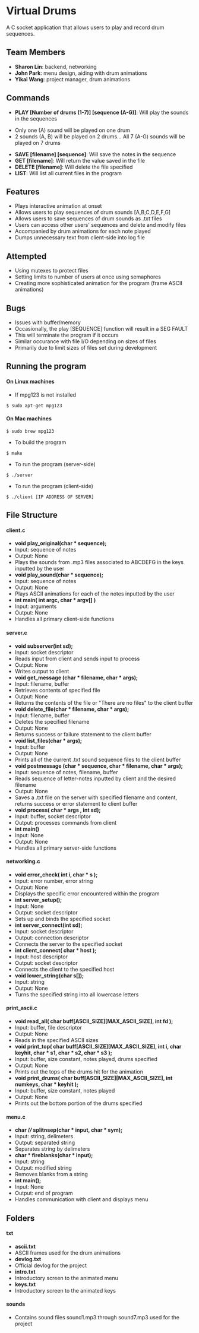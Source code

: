 # Virtual Drums
 
A C socket application that allows users to play and record drum sequences. 
 
## Team Members   

- **Sharon Lin**: backend, networking
- **John Park**: menu design, aiding with drum animations
- **Yikai Wang**: project manager, drum animations

## Commands

- **PLAY [Number of drums (1-7)] [sequence (A-G)]**: Will play the sounds in the sequences
 * Only one (A) sound will be played on one drum
 * 2 sounds (A, B) will be played on 2 drums... All 7 (A-G) sounds will be played on 7 drums
- **SAVE [filename] [sequence]**: Will save the notes in the sequence
- **GET [filename]**: Will return the value saved in the file
- **DELETE [filename]**: Will delete the file specified
- **LIST**: Will list all current files in the program 

## Features

- Plays interactive animation at onset 
- Allows users to play sequences of drum sounds [A,B,C,D,E,F,G]
- Allows users to save sequences of drum sounds as .txt files
- Users can access other users' sequences and delete and modify files
- Accompanied by drum animations for each note played
- Dumps unnecessary text from client-side into log file

## Attempted

- Using mutexes to protect files
- Setting limits to number of users at once using semaphores
- Creating more sophisticated animation for the program (frame ASCII animations)

## Bugs

- Issues with buffer/memory
 - Occasionally, the play [SEQUENCE] function will result in a SEG FAULT
 - This will terminate the program if it occurs
  - Similar occurance with file I/O depending on sizes of files
   - Primarily due to limit sizes of files set during development

## Running the program

#### On Linux machines 

- If mpg123 is not installed
```
$ sudo apt-get mpg123
```
#### On Mac machines
```
$ sudo brew mpg123
```

- To build the program
```
$ make
```

- To run the program (server-side)
```
$ ./server
```

- To run the program (client-side)
```
$ ./client [IP ADDRESS OF SERVER]
```

## File Structure

#### client.c

- **void play_original(char * sequence);**
 - Input: sequence of notes
 - Output: None
  - Plays the sounds from .mp3 files associated to ABCDEFG in the keys inputted by the user
- **void play_sound(char * sequence);**
 - Input: sequence of notes
 - Output: None
  - Plays ASCII animations for each of the notes inputted by the user
- **int main( int argc, char * argv[] )**
 - Input: arguments
 - Output: None
  - Handles all primary client-side functions

#### server.c

- **void subserver(int sd);**
 - Input: socket descriptor
  - Reads input from client and sends input to process
 - Output: None
  - Writes output to client
- **void get_message (char * filename, char * args);**
 - Input: filename, buffer
  - Retrieves contents of specified file
 - Output: None
  - Returns the contents of the file or "There are no files" to the client buffer
- **void delete_file(char * filename, char * args);**
 - Input: filename, buffer 
  - Deletes the specified filename 
 - Output: None
  - Returns success or failure statement to the client buffer
- **void list_files(char * args);**
 - Input: buffer
 - Output: None
  - Prints all of the current .txt sound sequence files to the client buffer
- **void postmessage (char * sequence, char * filename, char * args);**
 - Input: sequence of notes, filename, buffer
  - Reads sequence of letter-notes inputted by client and the desired filename
 - Output: None
  - Saves a .txt file on the server with specified filename and content, returns success or error statement to client buffer
- **void process( char * args , int sd);**
 - Input: buffer, socket descriptor
 - Output: processes commands from client
- **int main()**
 - Input: None
 - Output: None
  - Handles all primary server-side functions

#### networking.c

- **void error_check( int i, char * s );**
 - Input: error number, error string
 - Output: None
  - Displays the specific error encountered within the program
- **int server_setup();**
 - Input: None
 - Output: socket descriptor
  - Sets up and binds the specified socket
- **int server_connect(int sd);**
 - Input: socket descriptor
 - Output: connection descriptor
  - Connects the server to the specified socket
- **int client_connect( char * host );**
 - Input: host descriptor
 - Output: socket descriptor
  - Connects the client to the specified host
- **void lower_string(char s[]);**
 - Input: string
 - Output: None
  - Turns the specified string into all lowercase letters

#### print_ascii.c

- **void read_all( char buff[ASCII_SIZE][MAX_ASCII_SIZE], int fd );**
 - Input: buffer, file descriptor
 - Output: None
  - Reads in the specified ASCII sizes
- **void print_top( char buff[ASCII_SIZE][MAX_ASCII_SIZE], int i, char keyhit, char * s1, char * s2, char * s3 );**
 - Input: buffer, size constant, notes played, drums specified
 - Output: None
  - Prints out the tops of the drums hit for the animation
- **void print_drums( char buff[ASCII_SIZE][MAX_ASCII_SIZE], int numkeys, char * keyhit );**
 - Input: buffer, size constant, notes played
 - Output: None
  - Prints out the bottom portion of the drums specified

#### menu.c

- **char /*/* splitnsep(char * input, char * sym);**
 - Input: string, delimeters
 - Output: separated string
  - Separates string by delimeters
- **char * fireblanks(char * input);**
 - Input: string
 - Output: modified string
  - Removes blanks from a string
- **int main();**
 - Input: None
 - Output: end of program
  - Handles communication with client and displays menu

## Folders

#### txt

- **ascii.txt**
 - ASCII frames used for the drum animations
- **devlog.txt**
 - Official devlog for the project
- **intro.txt**
 - Introductory screen to the animated menu
- **keys.txt**
 - Introductory screen to the animated keys

#### sounds
 
- Contains sound files sound1.mp3 through sound7.mp3 used for the project
